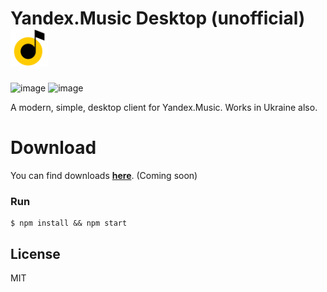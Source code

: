 

# Yandex.Music Desktop (unofficial) <img src="app/build/icon.png" width="60">

<img src="https://image.ibb.co/iFbuOV/screen1.png" alt="image" border="0">
<img src="https://image.ibb.co/iSZ9qA/screen2.png" alt="image" border="0">

A modern, simple, desktop client for Yandex.Music. Works in Ukraine also.

# Download

You can find downloads <a href=""><b>here</b></a>. (Coming soon)

### Run

```
$ npm install && npm start
```

## License

MIT
